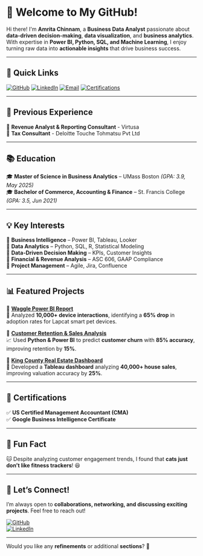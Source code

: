 # **👋 Welcome to My GitHub!**  

Hi there! I'm **Amrita Chinnam**, a **Business Data Analyst** passionate about **data-driven decision-making**, **data visualization**, and **business analytics**. With expertise in **Power BI, Python, SQL, and Machine Learning**, I enjoy turning raw data into **actionable insights** that drive business success.  

---

## **🔗 Quick Links**  

[![GitHub](https://img.shields.io/badge/GitHub-000?style=for-the-badge&logo=github&logoColor=white)](https://github.com/amritachinnam)  [![LinkedIn](https://img.shields.io/badge/LinkedIn-0077B5?style=for-the-badge&logo=linkedin&logoColor=white)](https://www.linkedin.com/in/amrita-chinnam-866545190/)  [![Email](https://img.shields.io/badge/Gmail-D14836?style=for-the-badge&logo=gmail&logoColor=white)](mailto:amritachinnam2@gmail.com) [![Certifications](https://img.shields.io/badge/Certifications-blue?style=for-the-badge)](https://www.linkedin.com/in/amrita-chinnam-866545190/details/certifications/)

---

## **💼 Previous Experience**  
🔹 **Revenue Analyst & Reporting Consultant** - Virtusa  
🔹 **Tax Consultant** - Deloitte Touche Tohmatsu Pvt Ltd

---

## **📚 Education**  
🎓 **Master of Science in Business Analytics** – UMass Boston *(GPA: 3.9, May 2025)*  
🎓 **Bachelor of Commerce, Accounting & Finance** – St. Francis College *(GPA: 3.5, Jun 2021)*  

---

## **💡 Key Interests**  
🔹 **Business Intelligence** – Power BI, Tableau, Looker  
🔹 **Data Analytics** – Python, SQL, R, Statistical Modeling  
🔹 **Data-Driven Decision Making** – KPIs, Customer Insights  
🔹 **Financial & Revenue Analysis** – ASC 606, GAAP Compliance  
🔹 **Project Management** – Agile, Jira, Confluence  

---

## **📊 Featured Projects**  
📌 **[Waggle Power BI Report](https://github.com/amritachinnam/Customer-Data-Analytics/blob/main/Waggle%20PowerBI%20Report.pdf)**  
🚀 Analyzed **10,000+ device interactions**, identifying a **65% drop** in adoption rates for Lapcat smart pet devices.  

📌 **[Customer Retention & Sales Analysis](https://github.com/amritachinnam/Customer-Retention-Analysis)**  
📈 Used **Python & Power BI** to predict **customer churn** with **85% accuracy**, improving retention by **15%**.  

📌 **[King County Real Estate Dashboard](https://github.com/amritachinnam/Real-Estate-Insights)**  
🏡 Developed a **Tableau dashboard** analyzing **40,000+ house sales**, improving valuation accuracy by **25%**.  

---

## **📜 Certifications**  
✅ **US Certified Management Accountant (CMA)**  
✅ **Google Business Intelligence Certificate**  

---

## **🎉 Fun Fact**  
🐱 Despite analyzing customer engagement trends, I found that **cats just don’t like fitness trackers**! 😆  

---

## **📢 Let’s Connect!**  
I’m always open to **collaborations, networking, and discussing exciting projects**. Feel free to reach out!  

[![GitHub](https://img.shields.io/badge/Visit%20My%20GitHub-181717?style=for-the-badge&logo=github)](https://github.com/amritachinnam)  
[![LinkedIn](https://img.shields.io/badge/Connect%20on%20LinkedIn-0077B5?style=for-the-badge&logo=linkedin&logoColor=white)](https://www.linkedin.com/in/amrita-chinnam-866545190/)  

---

Would you like any **refinements** or additional **sections**? 🚀
